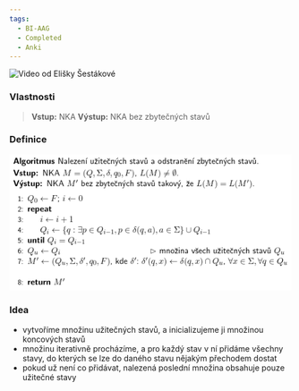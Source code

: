 ```yaml
---
tags:
  - BI-AAG
  - Completed
  - Anki
---
```


![Video od Elišky Šestákové](https://www.youtube.com/watch?v=SE7cM5kYZxI&list=PLvvwWYjStIQ0s2H_EdBgNSUmsZfPAZ3dq&index=4)

### Vlastnosti
> **Vstup:** NKA
> **Výstup:** NKA bez zbytečných stavů

### Definice
![](Attachments/Pasted%20image%2020231206210616.png)

### Idea
- vytvoříme množinu užitečných stavů, a inicializujeme ji množinou koncových stavů
- množinu iterativně procházíme, a pro každý stav v ní přidáme všechny stavy, do kterých se lze do daného stavu nějakým přechodem dostat
- pokud už není co přidávat, nalezená poslední množina obsahuje pouze užitečné stavy